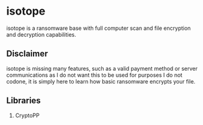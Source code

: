 # isotope
isotope is a ransomware base with full computer scan and file encryption and decryption capabilities.

## Disclaimer
isotope is missing many features, such as a valid payment method or server communications as I do not want this to be used for purposes I do not codone, it is simply here to learn how basic ransomware encrypts your file.

## Libraries
<ol>
  <li>CryptoPP</li>
</ol>
